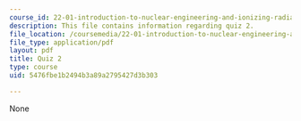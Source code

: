 ```yaml
---
course_id: 22-01-introduction-to-nuclear-engineering-and-ionizing-radiation-fall-2016
description: This file contains information regarding quiz 2.
file_location: /coursemedia/22-01-introduction-to-nuclear-engineering-and-ionizing-radiation-fall-2016/5476fbe1b2494b3a89a2795427d3b303_MIT22_01F16_Quiz2.pdf
file_type: application/pdf
layout: pdf
title: Quiz 2
type: course
uid: 5476fbe1b2494b3a89a2795427d3b303

---
```

None